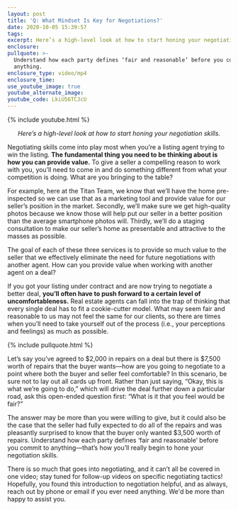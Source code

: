 ```yaml
---
layout: post
title: 'Q: What Mindset Is Key for Negotiations?'
date: 2020-10-05 15:39:57
tags:
excerpt: Here’s a high-level look at how to start honing your negotiation skills.
enclosure:
pullquote: >-
  Understand how each party defines ‘fair and reasonable’ before you commit to
  anything.
enclosure_type: video/mp4
enclosure_time:
use_youtube_image: true
youtube_alternate_image:
youtube_code: LkiU56TCJcU
---
```


{% include youtube.html %}

<p style="text-align: center;"><em>Here’s a high-level look at how to start honing your negotiation skills.</em></p>

Negotiating skills come into play most when you’re a listing agent trying to win the listing. **The fundamental thing you need to be thinking about is how you can provide value.** To give a seller a compelling reason to work with you, you’ll need to come in and do something different from what your competition is doing. What are you bringing to the table?&nbsp;

For example, here at the Titan Team, we know that we’ll have the home pre-inspected so we can use that as a marketing tool and provide value for our seller’s position in the market. Secondly, we’ll make sure we get high-quality photos because we know those will help put our seller in a better position than the average smartphone photos will. Thirdly, we’ll do a staging consultation to make our seller’s home as presentable and attractive to the masses as possible.

The goal of each of these three services is to provide so much value to the seller that we effectively eliminate the need for future negotiations with another agent. How can you provide value when working with another agent on a deal?&nbsp;

If you got your listing under contract and are now trying to negotiate a better deal, **you’ll often have to push forward to a certain level of uncomfortableness.** Real estate agents can fall into the trap of thinking that every single deal has to fit a cookie-cutter model. What may seem fair and reasonable to us may not feel the same for our clients, so there are times when you’ll need to take yourself out of the process (i.e., your perceptions and feelings) as much as possible.

{% include pullquote.html %}

Let’s say you’ve agreed to $2,000 in repairs on a deal but there is $7,500 worth of repairs that the buyer wants—how are you going to negotiate to a point where both the buyer and seller feel comfortable? In this scenario, be sure not to lay out all cards up front. Rather than just saying, “Okay, this is what we’re going to do,” which will drive the deal further down a particular road, ask this open-ended question first: “What is it that you feel would be fair?”&nbsp;

The answer may be more than you were willing to give, but it could also be the case that the seller had fully expected to do all of the repairs and was pleasantly surprised to know that the buyer only wanted $3,500 worth of repairs. Understand how each party defines ‘fair and reasonable’ before you commit to anything—that’s how you’ll really begin to hone your negotiation skills.&nbsp;

There is so much that goes into negotiating, and it can’t all be covered in one video; stay tuned for follow-up videos on specific negotiating tactics\! Hopefully, you found this introduction to negotiation helpful, and as always, reach out by phone or email if you ever need anything. We'd be more than happy to assist you.